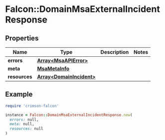 # Falcon::DomainMsaExternalIncidentResponse

## Properties

| Name | Type | Description | Notes |
| ---- | ---- | ----------- | ----- |
| **errors** | [**Array&lt;MsaAPIError&gt;**](MsaAPIError.md) |  |  |
| **meta** | [**MsaMetaInfo**](MsaMetaInfo.md) |  |  |
| **resources** | [**Array&lt;DomainIncident&gt;**](DomainIncident.md) |  |  |

## Example

```ruby
require 'crimson-falcon'

instance = Falcon::DomainMsaExternalIncidentResponse.new(
  errors: null,
  meta: null,
  resources: null
)
```

